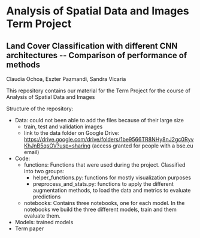 # Analysis of Spatial Data and Images Term Project
## Land Cover Classification with different CNN architectures -- Comparison of performance of methods

Claudia Ochoa, Eszter Pazmandi, Sandra Vicaria

This repository contains our material for the Term Project for the course of Analysis of Spatial Data and Images

Structure of the repository: 
- Data: could not been able to add the files because of their large size
    - train, test and validation images 
    - link to the data folder on Google Drive: https://drive.google.com/drive/folders/1be9566TR8NHy8nJ2gc0RyvKhJnB5qsOV?usp=sharing (access granted for people with a bse.eu email)
- Code:
    - functions: Functions that were used during the project. Classified into two groups: 
        - helper_functions.py: functions for mostly visualization purposes
        - preprocess_and_stats.py: functions to apply the different augmentation methods, to load the data and metrics to evaluate predictions   
    - notebooks: Contains three notebooks, one for each model. In the notebooks we build the three different models, train and them evaluate them.  
- Models: trained models
- Term paper
